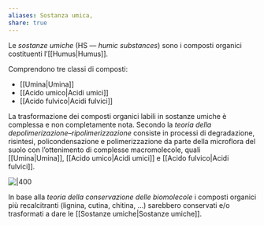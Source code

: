 ```yaml
---
aliases: Sostanza umica,
share: true
---
```

Le *sostanze umiche* (HS — *humic substances*) sono i composti organici costituenti l’[[Humus|Humus]].

Comprendono tre classi di composti:
- [[Umina|Umina]]
- [[Acido umico|Acidi umici]]
- [[Acido fulvico|Acidi fulvici]]

La trasformazione dei composti organici labili in sostanze umiche è complessa e non completamente nota.
Secondo la *teoria della depolimerizazione–ripolimerizzazione* consiste in processi di degradazione, risintesi, policondensazione e polimerizzazione da parte della microflora del suolo con l’ottenimento di complesse macromolecole, quali [[Umina|Umina]], [[Acido umico|Acidi umici]] e [[Acido fulvico|Acidi fulvici]].

![|400](4316eaced42d33ff4a378b0168372ef5_MD5%201.png)

In base alla *teoria della conservazione delle biomolecole* i composti organici più recalcitranti (lignina, cutina, chitina, …) sarebbero conservati e/o trasformati a dare le [[Sostanze umiche|Sostanze umiche]].